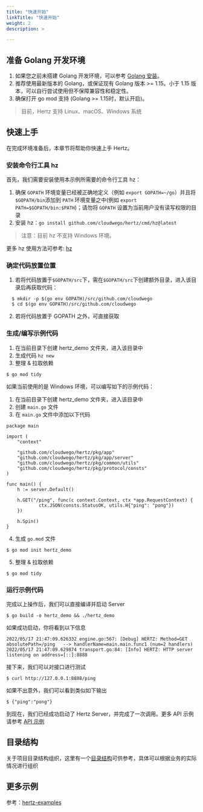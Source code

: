 ```yaml
---
title: "快速开始"
linkTitle: "快速开始"
weight: 2
description: >

---
```


## 准备 Golang 开发环境
1. 如果您之前未搭建 Golang 开发环境，可以参考 [Golang 安装](https://golang.org/doc/install)。
2. 推荐使用最新版本的 Golang，或保证现有 Golang 版本 >= 1.15。小于 1.15 版本，可以自行尝试使用但不保障兼容性和稳定性。
3. 确保打开 go mod 支持 (Golang >= 1.15时，默认开启)。
> 目前，Hertz 支持 Linux、macOS、Windows 系统

## 快速上手
在完成环境准备后，本章节将帮助你快速上手 Hertz。

### 安装命令行工具 hz
首先，我们需要安装使用本示例所需要的命令行工具 hz：
1. 确保 `GOPATH` 环境变量已经被正确地定义（例如 `export GOPATH=~/go`）并且将`$GOPATH/bin`添加到 `PATH` 环境变量之中(例如 `export PATH=$GOPATH/bin:$PATH`)；请勿将 `GOPATH` 设置为当前用户没有读写权限的目录
2. 安装 hz：`go install github.com/cloudwego/hertz/cmd/hz@latest`

> 注意：目前 hz 不支持 Windows 环境。

更多 hz 使用方法可参考: [hz](https://www.cloudwego.io/zh/docs/hertz/tutorials/toolkit/toolkit/)

### 确定代码放置位置
1. 若将代码放置于`$GOPATH/src`下，需在`$GOPATH/src`下创建额外目录，进入该目录后再获取代码：
```console
  $ mkdir -p $(go env GOPATH)/src/github.com/cloudwego
  $ cd $(go env GOPATH)/src/github.com/cloudwego
```
2. 若将代码放置于 GOPATH 之外，可直接获取

### 生成/编写示例代码

1. 在当前目录下创建 hertz_demo 文件夹，进入该目录中
2. 生成代码 `hz new`
3. 整理 & 拉取依赖
```console
$ go mod tidy
```

如果当前使用的是 Windows 环境，可以编写如下的示例代码：
1. 在当前目录下创建 hertz_demo 文件夹，进入该目录中
2. 创建 `main.go` 文件
3. 在 `main.go` 文件中添加以下代码
```
package main

import (
    "context"

    "github.com/cloudwego/hertz/pkg/app"
    "github.com/cloudwego/hertz/pkg/app/server"
    "github.com/cloudwego/hertz/pkg/common/utils"
    "github.com/cloudwego/hertz/pkg/protocol/consts"
)

func main() {
    h := server.Default()

    h.GET("/ping", func(c context.Context, ctx *app.RequestContext) {
            ctx.JSON(consts.StatusOK, utils.H{"ping": "pong"})
    })

    h.Spin()
}
```
4. 生成 `go.mod` 文件
```console
$ go mod init hertz_demo
```
5. 整理 & 拉取依赖
```console
$ go mod tidy
```

### 运行示例代码
完成以上操作后，我们可以直接编译并启动 Server
```console
$ go build -o hertz_demo && ./hertz_demo
```
如果成功启动，你将看到以下信息
```console
2022/05/17 21:47:09.626332 engine.go:567: [Debug] HERTZ: Method=GET    absolutePath=/ping   --> handlerName=main.main.func1 (num=2 handlers)
2022/05/17 21:47:09.629874 transport.go:84: [Info] HERTZ: HTTP server listening on address=[::]:8888
```
接下来，我们可以对接口进行测试
```console
$ curl http://127.0.0.1:8888/ping
```
如果不出意外，我们可以看到类似如下输出
```console
$ {"ping":"pong"}
```
到现在，我们已经成功启动了 Hertz Server，并完成了一次调用。更多 API 示例请参考 [API 示例](https://pkg.go.dev/github.com/cloudwego/hertz)

## 目录结构
关于项目目录结构组织，这里有一个[目录结构](https://github.com/golang-standards/project-layout)可供参考，具体可以根据业务的实际情况进行组织

## 更多示例
参考：[hertz-examples](https://github.com/cloudwego/hertz-examples)
